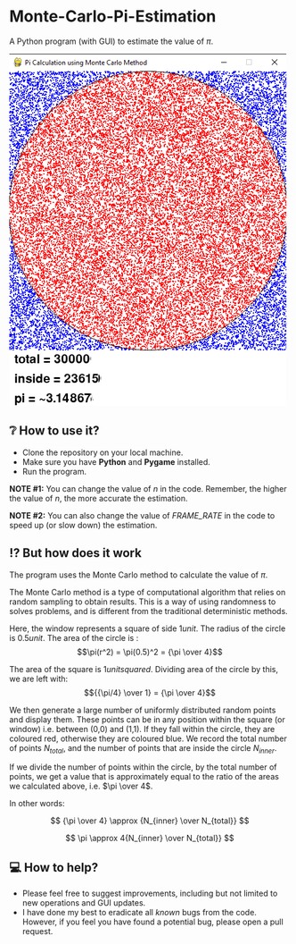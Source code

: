 # Monte-Carlo-Pi-Estimation

A Python program (with GUI) to estimate the value of $\pi$.

![Demo](https://github.com/deoshreyas/Monte-Carlo-Pi-Estimation/blob/849dd2a14436dc249fa460f60cdb911a4cbda1b9/demo_img.png)

## :grey_question: How to use it?
- Clone the repository on your local machine.
- Make sure you have **Python** and **Pygame** installed.
- Run the program. 

**NOTE #1:** You can change the value of *n* in the code. Remember, the higher the value of *n*, the more accurate the estimation. 

**NOTE #2:** You can also change the value of *FRAME_RATE* in the code to speed up (or slow down) the estimation.

## :interrobang: But how does it work
The program uses the Monte Carlo method to calculate the value of $\pi$. 

The Monte Carlo method is a type of computational algorithm that relies on random sampling to obtain results. This is a way of using randomness to solves problems, and is different from the traditional deterministic methods.

Here, the window represents a square of side $1 unit$. The radius of the circle is $0.5 unit$. The area of the circle is :
$$\pi(r^2) = \pi(0.5)^2 = {\pi \over 4}$$

The area of the square is $1 unit squared$. Dividing area of the circle by this, we are left with:
$${{\pi/4} \over 1} = {\pi \over 4}$$

We then generate a large number of uniformly distributed random points and display them. These points can be in any position within the square (or window) i.e. between (0,0) and (1,1). If they fall within the circle, they are coloured red, otherwise they are coloured blue. We record the total number of points $N_{total}$, and the number of points that are inside the circle $N_{inner}$. 

If we divide the number of points within the circle, by the total number of points, we get a value that is approximately equal to the ratio of the areas we calculated above, i.e. $\pi \over 4$.

In other words:

$$ {\pi \over 4} \approx {N_{inner} \over N_{total}} $$

$$ \pi \approx 4{N_{inner} \over N_{total}} $$

## :computer: How to help?
- Please feel free to suggest improvements, including but not limited to new operations and GUI updates.
- I have done my best to eradicate all _known_ bugs from the code. However, if you feel you have found a potential bug, please open a pull request.
